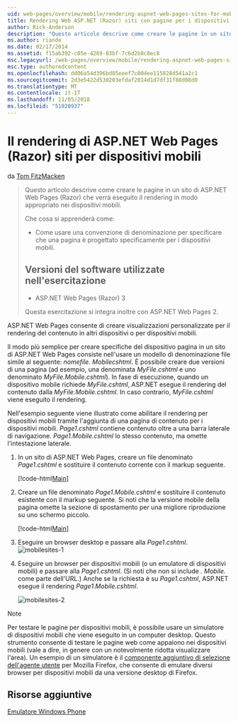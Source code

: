 ```yaml
---
uid: web-pages/overview/mobile/rendering-aspnet-web-pages-sites-for-mobile-devices
title: Rendering Web ASP.NET (Razor) siti con pagine per i dispositivi mobili | Microsoft Docs
author: Rick-Anderson
description: "Questo articolo descrive come creare le pagine in un sito di ASP.NET Web Pages (Razor) che verrà eseguito il rendering in modo appropriato nei dispositivi mobili. Contenuto dell'esercitazione: come è..."
ms.author: riande
ms.date: 02/17/2014
ms.assetid: f15ab392-c05e-4269-83bf-7c6d2b8c8ec8
msc.legacyurl: /web-pages/overview/mobile/rendering-aspnet-web-pages-sites-for-mobile-devices
msc.type: authoredcontent
ms.openlocfilehash: dd06a54d396bd85eeef7c004ee115828d541a2c1
ms.sourcegitcommit: 2d3e5422d530203efdaf2014d1d7df31f88d08d0
ms.translationtype: MT
ms.contentlocale: it-IT
ms.lasthandoff: 11/05/2018
ms.locfileid: "51020937"
---
```

<a name="rendering-aspnet-web-pages-razor-sites-for-mobile-devices"></a>Il rendering di ASP.NET Web Pages (Razor) siti per dispositivi mobili
====================
da [Tom FitzMacken](https://github.com/tfitzmac)

> Questo articolo descrive come creare le pagine in un sito di ASP.NET Web Pages (Razor) che verrà eseguito il rendering in modo appropriato nei dispositivi mobili.
> 
> Che cosa si apprenderà come:
> 
> - Come usare una convenzione di denominazione per specificare che una pagina è progettato specificamente per i dispositivi mobili.
>   
> 
> ## <a name="software-versions-used-in-the-tutorial"></a>Versioni del software utilizzate nell'esercitazione
> 
> 
> - ASP.NET Web Pages (Razor) 3
>   
> 
> Questa esercitazione si integra inoltre con ASP.NET Web Pages 2.


ASP.NET Web Pages consente di creare visualizzazioni personalizzate per il rendering del contenuto in altri dispositivi o per dispositivi mobili.

Il modo più semplice per creare specifiche del dispositivo pagina in un sito di ASP.NET Web Pages consiste nell'usare un modello di denominazione file simile al seguente: <em>nomefile.</em> <em>Mobile</em><em>cshtml</em>. È possibile creare due versioni di una pagina (ad esempio, una denominata <em>MyFile.cshtml</em> e uno denominato <em>MyFile.Mobile.cshtml</em>). In fase di esecuzione, quando un dispositivo mobile richiede <em>MyFile.cshtml</em>, ASP.NET esegue il rendering del contenuto dalla <em>MyFile.Mobile.cshtml</em>. In caso contrario, <em>MyFile.cshtml</em> viene eseguito il rendering.

Nell'esempio seguente viene illustrato come abilitare il rendering per dispositivi mobili tramite l'aggiunta di una pagina di contenuto per i dispositivi mobili. *Page1.cshtml* contiene contenuto oltre a una barra laterale di navigazione. *Page1.Mobile.cshtml* lo stesso contenuto, ma omette l'intestazione laterale.

1. In un sito di ASP.NET Web Pages, creare un file denominato *Page1.cshtml* e sostituire il contenuto corrente con il markup seguente.

    [!code-html[Main](rendering-aspnet-web-pages-sites-for-mobile-devices/samples/sample1.html)]
2. Creare un file denominato *Page1.Mobile.cshtml* e sostituire il contenuto esistente con il markup seguente. Si noti che la versione mobile della pagina omette la sezione di spostamento per una migliore riproduzione su uno schermo piccolo.

    [!code-html[Main](rendering-aspnet-web-pages-sites-for-mobile-devices/samples/sample2.html)]
3. Eseguire un browser desktop e passare alla *Page1.cshtml*. ![mobilesites-1](rendering-aspnet-web-pages-sites-for-mobile-devices/_static/image1.png)
4. Eseguire un browser per dispositivi mobili (o un emulatore di dispositivi mobili) e passare alla *Page1.cshtml*. (Si noti che non si include *. Mobile.* come parte dell'URL.) Anche se la richiesta è su *Page1.cshtml*, ASP.NET esegue il rendering *Page1.Mobile.cshtml*.

    ![mobilesites-2](rendering-aspnet-web-pages-sites-for-mobile-devices/_static/image2.png)

> [!NOTE]
> Per testare le pagine per dispositivi mobili, è possibile usare un simulatore di dispositivi mobili che viene eseguito in un computer desktop. Questo strumento consente di testare le pagine web come appaiono nei dispositivi mobili (vale a dire, in genere con un notevolmente ridotta visualizzare l'area). Un esempio di un simulatore è il [componente aggiuntivo di selezione dell'agente utente](http://addons.mozilla.org/firefox/addon/user-agent-switcher/) per Mozilla Firefox, che consente di emulare diversi browser per dispositivi mobili da una versione desktop di Firefox.


<a id="Additional_Resources"></a>
## <a name="additional-resources"></a>Risorse aggiuntive


[Emulatore Windows Phone](https://msdn.microsoft.com/library/ff402563(v=VS.92).aspx)
